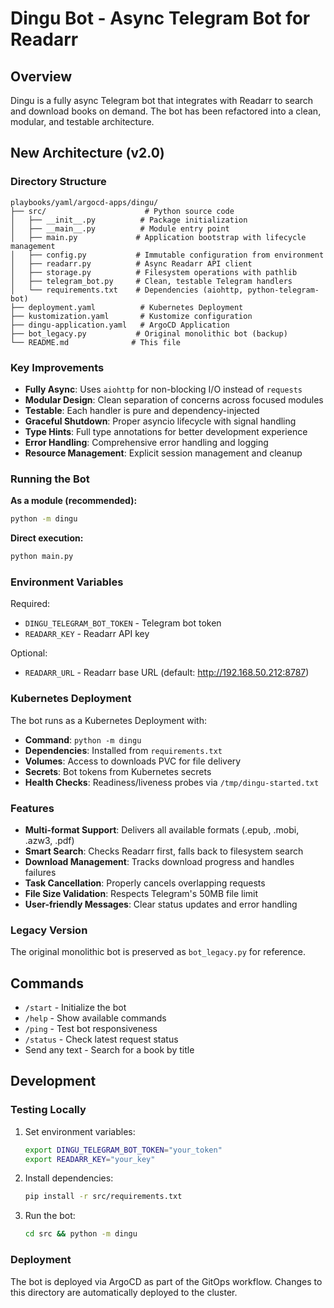 # Dingu Bot - Async Telegram Bot for Readarr

## Overview

Dingu is a fully async Telegram bot that integrates with Readarr to search and download books on demand. The bot has been refactored into a clean, modular, and testable architecture.

## New Architecture (v2.0)

### Directory Structure

```
playbooks/yaml/argocd-apps/dingu/
├── src/                      # Python source code
│   ├── __init__.py          # Package initialization
│   ├── __main__.py          # Module entry point
│   ├── main.py             # Application bootstrap with lifecycle management
│   ├── config.py           # Immutable configuration from environment
│   ├── readarr.py          # Async Readarr API client
│   ├── storage.py          # Filesystem operations with pathlib
│   ├── telegram_bot.py     # Clean, testable Telegram handlers
│   └── requirements.txt    # Dependencies (aiohttp, python-telegram-bot)
├── deployment.yaml          # Kubernetes Deployment
├── kustomization.yaml       # Kustomize configuration
├── dingu-application.yaml   # ArgoCD Application
├── bot_legacy.py           # Original monolithic bot (backup)
└── README.md              # This file
```

### Key Improvements

- **Fully Async**: Uses `aiohttp` for non-blocking I/O instead of `requests`
- **Modular Design**: Clean separation of concerns across focused modules
- **Testable**: Each handler is pure and dependency-injected
- **Graceful Shutdown**: Proper asyncio lifecycle with signal handling
- **Type Hints**: Full type annotations for better development experience
- **Error Handling**: Comprehensive error handling and logging
- **Resource Management**: Explicit session management and cleanup

### Running the Bot

**As a module (recommended):**
```bash
python -m dingu
```

**Direct execution:**
```bash
python main.py
```

### Environment Variables

Required:
- `DINGU_TELEGRAM_BOT_TOKEN` - Telegram bot token
- `READARR_KEY` - Readarr API key

Optional:
- `READARR_URL` - Readarr base URL (default: http://192.168.50.212:8787)

### Kubernetes Deployment

The bot runs as a Kubernetes Deployment with:

- **Command**: `python -m dingu`
- **Dependencies**: Installed from `requirements.txt`
- **Volumes**: Access to downloads PVC for file delivery
- **Secrets**: Bot tokens from Kubernetes secrets
- **Health Checks**: Readiness/liveness probes via `/tmp/dingu-started.txt`

### Features

- **Multi-format Support**: Delivers all available formats (.epub, .mobi, .azw3, .pdf)
- **Smart Search**: Checks Readarr first, falls back to filesystem search
- **Download Management**: Tracks download progress and handles failures
- **Task Cancellation**: Properly cancels overlapping requests
- **File Size Validation**: Respects Telegram's 50MB file limit
- **User-friendly Messages**: Clear status updates and error handling

### Legacy Version

The original monolithic bot is preserved as `bot_legacy.py` for reference.

## Commands

- `/start` - Initialize the bot
- `/help` - Show available commands
- `/ping` - Test bot responsiveness
- `/status` - Check latest request status
- Send any text - Search for a book by title

## Development

### Testing Locally

1. Set environment variables:
   ```bash
   export DINGU_TELEGRAM_BOT_TOKEN="your_token"
   export READARR_KEY="your_key"
   ```

 2. Install dependencies:
    ```bash
    pip install -r src/requirements.txt
    ```

 3. Run the bot:
    ```bash
    cd src && python -m dingu
    ```

### Deployment

The bot is deployed via ArgoCD as part of the GitOps workflow. Changes to this directory are automatically deployed to the cluster.
